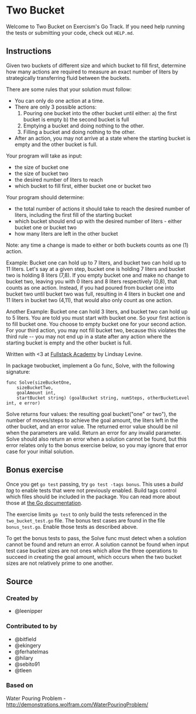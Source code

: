 # Two Bucket

Welcome to Two Bucket on Exercism's Go Track.
If you need help running the tests or submitting your code, check out `HELP.md`.

## Instructions

Given two buckets of different size and which bucket to fill first, determine how many actions are required to measure an exact number of liters by strategically transferring fluid between the buckets.

There are some rules that your solution must follow:

- You can only do one action at a time.
- There are only 3 possible actions:
  1. Pouring one bucket into the other bucket until either:
     a) the first bucket is empty
     b) the second bucket is full
  2. Emptying a bucket and doing nothing to the other.
  3. Filling a bucket and doing nothing to the other.
- After an action, you may not arrive at a state where the starting bucket is empty and the other bucket is full.

Your program will take as input:

- the size of bucket one
- the size of bucket two
- the desired number of liters to reach
- which bucket to fill first, either bucket one or bucket two

Your program should determine:

- the total number of actions it should take to reach the desired number of liters, including the first fill of the starting bucket
- which bucket should end up with the desired number of liters - either bucket one or bucket two
- how many liters are left in the other bucket

Note: any time a change is made to either or both buckets counts as one (1) action.

Example:
Bucket one can hold up to 7 liters, and bucket two can hold up to 11 liters. Let's say at a given step, bucket one is holding 7 liters and bucket two is holding 8 liters (7,8). If you empty bucket one and make no change to bucket two, leaving you with 0 liters and 8 liters respectively (0,8), that counts as one action. Instead, if you had poured from bucket one into bucket two until bucket two was full, resulting in 4 liters in bucket one and 11 liters in bucket two (4,11), that would also only count as one action.

Another Example:
Bucket one can hold 3 liters, and bucket two can hold up to 5 liters.  You are told you must start with bucket one.  So your first action is to fill bucket one.  You choose to empty bucket one for your second action.  For your third action, you may not fill bucket two, because this violates the third rule -- you may not end up in a state after any action where the starting bucket is empty and the other bucket is full.

Written with <3 at [Fullstack Academy](http://www.fullstackacademy.com/) by Lindsay Levine.

In package twobucket, implement a Go func, Solve, with
the following signature:

```
func Solve(sizeBucketOne,
	sizeBucketTwo,
	goalAmount int,
	startBucket string) (goalBucket string, numSteps, otherBucketLevel int, e error)
```
Solve returns four values: the resulting goal bucket("one" or two"),
the number of moves/steps to achieve the goal amount,
the liters left in the other bucket, and an error value.
The returned error value should be nil when the parameters are valid.
Return an error for any invalid parameter.
Solve should also return an error when a solution cannot be found,
but this error relates only to the bonus exercise below, so you may
ignore that error case for your initial solution.

## Bonus exercise

Once you get `go test` passing, try `go test -tags bonus`.  This uses a *build
tag* to enable tests that were not previously enabled. Build tags control which
files should be included in the package. You can read more about those at [the
Go documentation](https://golang.org/pkg/go/build/#hdr-Build_Constraints).

The exercise limits `go test` to only build the tests referenced in the
`two_bucket_test.go` file. The bonus test cases are found in the file
`bonus_test.go`. Enable those tests as described above.

To get the bonus tests to pass, the Solve func must detect when
a solution cannot be found and return an error.
A solution cannot be found when input test case bucket sizes
are not ones which allow the three operations to succeed in creating the goal amount,
which occurs when the two bucket sizes are not relatively prime to one another.

## Source

### Created by

- @leenipper

### Contributed to by

- @bitfield
- @ekingery
- @ferhatelmas
- @hilary
- @sebito91
- @tleen

### Based on

Water Pouring Problem - http://demonstrations.wolfram.com/WaterPouringProblem/